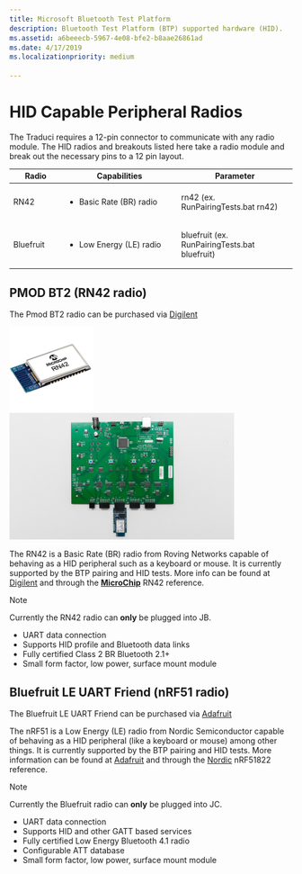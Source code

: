 ```yaml
---
title: Microsoft Bluetooth Test Platform
description: Bluetooth Test Platform (BTP) supported hardware (HID).
ms.assetid: a6beeecb-5967-4e08-bfe2-b8aae26861ad
ms.date: 4/17/2019
ms.localizationpriority: medium

---
```


# HID Capable Peripheral Radios #

The Traduci requires a 12-pin connector to communicate with any radio module. The HID radios and breakouts listed here take a radio module and break out the necessary pins to a 12 pin layout.

<table>
    <colgroup>
        <col width="15%" />
        <col width="33%" />
        <col width="33%" />
    </colgroup>
    <thead>
        <tr class="header">
            <th>Radio</th>
            <th>Capabilities</th>
            <th>Parameter</th>
        </tr>
    </thead>
    <tbody>
    <tr class="even">
        <td>RN42</a></td>
        <td>
            <ul>
                <li>Basic Rate (BR) radio</li>
            </ul>
        </td>
        <td>
            <p>rn42 (ex. RunPairingTests.bat rn42)</p>
        </td>
    </tr>
    <tr class="odd">
        <td>Bluefruit</a></td>
        <td>
            <ul>
                <li>Low Energy (LE) radio</li>
            </ul>
        </td>
        <td>
            <p>bluefruit (ex. RunPairingTests.bat bluefruit)</p>
        </td>
    </tr>
</table>

## PMOD BT2 (RN42 radio) ##
The Pmod BT2 radio can be purchased via [Digilent](https://store.digilentinc.com/pmod-bt2-bluetooth-interface/)

<img src="images/RN42.png" alt="Photo of the RN42 Radio" width="150"/>
<img src="images/Traduci_and_DigilentRN42.jpg" alt="Photo of the RN42 Radio on a Digilent sled" width="400"/>

The RN42 is a Basic Rate (BR) radio from Roving Networks capable of behaving as a HID peripheral such as a keyboard or mouse. It is currently supported by the BTP pairing and HID tests. More info can be found at [Digilent](https://store.digilentinc.com/pmod-bt2-bluetooth-interface/) and through the [**MicroChip**](https://www.microchip.com/wwwproducts/en/RN42) RN42 reference.

> [!NOTE] 
> Currently the RN42 radio can **only** be plugged into JB.

- UART data connection
- Supports HID profile and Bluetooth data links
- Fully certified Class 2 BR Bluetooth 2.1+
- Small form factor, low power, surface mount module

## Bluefruit LE UART Friend (nRF51 radio) ##
The Bluefruit LE UART Friend can be purchased via [Adafruit](https://www.adafruit.com/product/2479)

The nRF51 is a Low Energy (LE) radio from Nordic Semiconductor capable of behaving as a HID peripheral (like a keyboard or mouse) among other things. It is currently supported by the BTP pairing and HID tests. More information can be found at [Adafruit](https://www.adafruit.com/product/2479) and through the [Nordic](https://www.nordicsemi.com/Products/Low-power-short-range-wireless/nRF51822) nRF51822 reference. 

> [!NOTE] 
> Currently the Bluefruit radio can **only** be plugged into JC.

- UART data connection
- Supports HID and other GATT based services
- Fully certified Low Energy Bluetooth 4.1 radio
- Configurable ATT database
- Small form factor, low power, surface mount module
